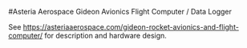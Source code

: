 #Asteria Aerospace Gideon Avionics Flight Computer / Data Logger

See https://asteriaaerospace.com/gideon-rocket-avionics-and-flight-computer/ for description and hardware design.
